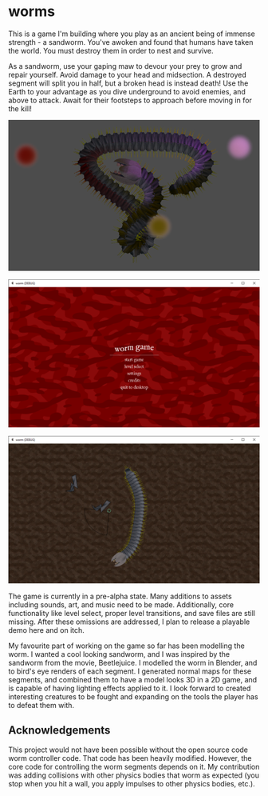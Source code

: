 # worms

This is a game I'm building where you play as an ancient being of immense strength - a sandworm. You've awoken
and found that humans have taken the world. You must destroy them in order to nest and survive. 

As a sandworm, use your gaping maw to devour your prey to grow and repair yourself. Avoid damage to your head and
midsection. A destroyed segment will split you in half, but a broken head is instead death! Use the Earth to your
advantage as you dive underground to avoid enemies, and above to attack. Await for their footsteps to approach before
moving in for the kill!

![worms light test image](screenshots/worm_light_test.png)

![main menu](screenshots/w1.png)

![game](screenshots/w2.png)

The game is currently in a pre-alpha state. Many additions to assets including sounds, art, and music need to be made.
Additionally, core functionality like level select, proper level transitions, and save files are still missing. After
these omissions are addressed, I plan to release a playable demo here and on itch.

My favourite part of working on the game so far has been modelling the worm. I wanted a cool looking sandworm, and I was
inspired by the sandworm from the movie, Beetlejuice. I modelled the worm in Blender, and to bird's eye renders of each
segment. I generated normal maps for these segments, and combined them to have a model looks 3D in a 2D game, and is 
capable of having lighting effects applied to it. I look forward to created interesting creatures to be fought and expanding
on the tools the player has to defeat them with.


## Acknowledgements

This project would not have been possible without the open source code worm controller code. That code has been heavily
modified. However, the core code for controlling the worm segments depends on it. My contribution was adding collisions
with other physics bodies that worm as expected (you stop when you hit a wall, you apply impulses to other physics bodies, etc.).
